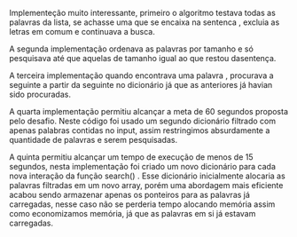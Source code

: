 Implementeção muito interessante, primeiro o algoritmo testava todas as palavras da lista, se achasse uma que se encaixa na sentenca , excluia as letras em comum e continuava a busca.

A segunda implementação ordenava as palavras por tamanho e só pesquisava até que aquelas de tamanho igual ao que restou dasentença.

A terceira implementação quando encontrava uma palavra , procurava a seguinte a partir da seguinte no dicionário já que as anteriores já havian sido procuradas.

A quarta implementação permitiu alcançar a meta de 60 segundos proposta pelo desafio. Neste código foi usado um segundo dicionário filtrado com apenas palabras contidas no input, assim restringimos absurdamente a quantidade de palavras e serem pesquisadas.

A quinta permitiu alcançar um tempo de execução de menos de 15 segundos, nesta implementação foi criado um novo dicionário para cada nova interação da função search() . Esse dicionário inicialmente alocaria as palavras filtradas em um novo array, porém uma abordagem mais eficiente acabou sendo armazenar apenas os ponteiros para as palavras já carregadas, nesse caso não se perderia tempo alocando memória assim como economizamos memória, já que as palavras em si já estavam carregadas.


